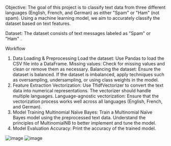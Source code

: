 Objective:
The goal of this project is to classify text data from three different languages (English, French, and German) as either "Spam" or "Ham" (not spam). Using a machine learning model, we aim to accurately classify the dataset based on text features.

Dataset:
The dataset consists of text messages labeled as "Spam" or "Ham" .

Workflow
1. Data Loading & Preprocessing
Load the dataset: Use Pandas to load the CSV file into a DataFrame.
Missing values: Check for missing values and clean or remove them as necessary.
Balancing the dataset: Ensure the dataset is balanced. If the dataset is imbalanced, apply techniques such as oversampling, undersampling, or using class weights in the model.
2. Feature Extraction
Vectorization: Use TfidfVectorizer to convert the text data into numerical representations. The vectorizer should handle multiple languages.
Language-agnostic vectorization: Ensure that the vectorization process works well across all languages (English, French, and German).
3. Model Training
Multinomial Naïve Bayes: Train a Multinomial Naïve Bayes model using the preprocessed text data. Understand the principles of MultinomialNB to better implement and tune the model.
4. Model Evaluation
Accuracy: Print the accuracy of the trained model.


![image](https://github.com/user-attachments/assets/b30f08dc-fa4c-40de-9961-e8f3e788f5ba)
![image](https://github.com/user-attachments/assets/a4dbe209-4979-4bc6-966c-48d3307608cf)
